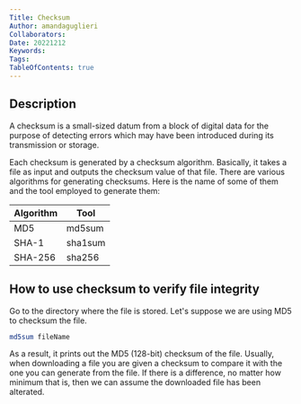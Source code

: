 ```yaml
---
Title: Checksum
Author: amandaguglieri
Collaborators:
Date: 20221212
Keywords: 
Tags: 
TableOfContents: true
---
```


## Description

A checksum is a small-sized datum from a block of digital data for the purpose of detecting errors which may have been introduced during its transmission or storage.

Each checksum is generated by a checksum algorithm. Basically, it takes a file as input and outputs the checksum value of that file.  There are various algorithms for generating checksums. Here is the name of some of them and the tool employed to generate them:

| Algorithm | Tool |
| --------- | ---- |
| MD5 | md5sum | 
| SHA-1 | sha1sum |
| SHA-256 | sha256 |
 

## How to use checksum to verify file integrity 

Go to the directory where the file is stored. Let's suppose we are using MD5 to checksum the file.

```bash
md5sum fileName
```

As a result, it prints out the  MD5 (128-bit) checksum of the file. Usually, when downloading a file  you are given a checksum to compare it with the one you can generate from the file. If there is a difference, no matter how minimum that is, then we can assume the downloaded file has been alterated.

